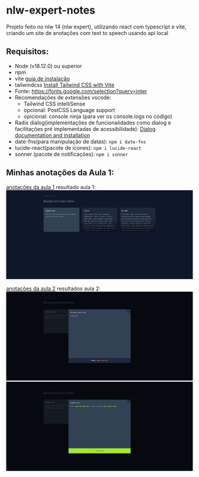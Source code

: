 # nlw-expert-notes

Projeto feito no nlw 14 (nlw expert), utilizando react com typescript e vite, criando um site de anotações com text to speech usando api local

## Requisitos:

- Node (v18.12.0) ou superior
- npm
- vite [guia de instalação](https://vitejs.dev/guide/installation.html)
- tailwindcss [Install Tailwind CSS with Vite](https://tailwindcss.com/docs/guides/vite)
- Fonte: https://fonts.google.com/selection?query=inter
- Recomendações de extensões vscode:
  - Tailwind CSS intelliSense
  - opcional: PostCSS Language support
  - opicional: console ninja (para ver os console.logs no código)
- Radix dialog(implementações de funcionalidades como dialog e facilitações pré implementadas de acessibilidade): [Dialog documentation and installation](https://www.radix-ui.com/docs/primitives/components/dialog)
- date-fns(para manipulação de datas): `npm i date-fns`
- lucide-react(pacote de icones): `npm i lucide-react`
- sonner (pacote de notificações): `npm i sonner`

## Minhas anotações da Aula 1:

[anotações da aula 1](class_notes/class_1/class-1.md)
resultado aula 1:
![resultado aula 1](class_notes/class_1/class-1-result.png)

[anotações da aula 2](class_notes/class_2/class-2.md)
resultados aula 2:
![Lendo nota](class_notes/class_2/read-note.png)
![Escrevendo nota](class_notes/class_2/writte-note.png)
